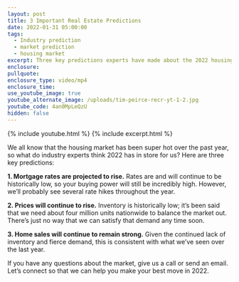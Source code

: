 ```yaml
---
layout: post
title: 3 Important Real Estate Predictions
date: 2022-01-31 05:00:00
tags:
  - Industry prediction
  - market prediction
  - housing market
excerpt: Three key predictions experts have made about the 2022 housing market.
enclosure:
pullquote:
enclosure_type: video/mp4
enclosure_time:
use_youtube_image: true
youtube_alternate_image: /uploads/tim-peirce-recr-yt-1-2.jpg
youtube_code: 4an0MpLeQzU
hidden: false
---
```

{% include youtube.html %} {% include excerpt.html %}

We all know that the housing market has been super hot over the past year, so what do industry experts think 2022 has in store for us? Here are three key predictions:

**1\. Mortgage rates are projected to rise.** Rates are and will continue to be historically low, so your buying power will still be incredibly high. However, we’ll probably see several rate hikes throughout the year.

**2\. Prices will continue to rise.** Inventory is historically low; it’s been said that we need about four million units nationwide to balance the market out. There’s just no way that we can satisfy that demand any time soon.

**3\. Home sales will continue to remain strong.** Given the continued lack of inventory and fierce demand, this is consistent with what we’ve seen over the last year.

If you have any questions about the market, give us a call or send an email. Let’s connect so that we can help you make your best move in 2022.
